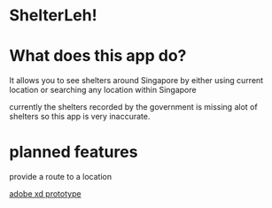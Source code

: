# ShelterLeh!

# What does this app do?

It allows you to see shelters around Singapore by either using current location or searching any location within Singapore

currently the shelters recorded by the government is missing alot of shelters so this app is very inaccurate.

# planned features

provide a route to a location

[adobe xd prototype](https://xd.adobe.com/view/e8f89354-d410-4b50-b7c2-7c4981bd63ee-bdab/)
